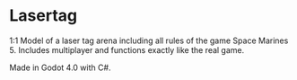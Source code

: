 # Lasertag

1:1 Model of a laser tag arena including all rules of the game Space Marines 5. Includes multiplayer and functions exactly like the real game.

Made in Godot 4.0 with C#.
